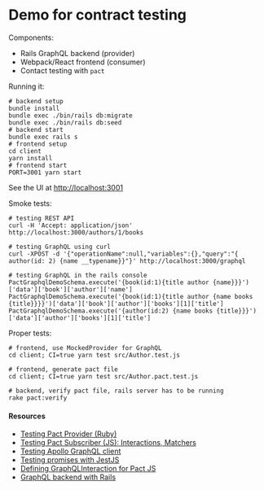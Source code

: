 # Demo for contract testing

Components:

* Rails GraphQL backend (provider)
* Webpack/React frontend (consumer)
* Contact testing with `pact`

Running it:
```
# backend setup
bundle install
bundle exec ./bin/rails db:migrate
bundle exec ./bin/rails db:seed
# backend start
bundle exec rails s
# frontend setup
cd client
yarn install
# frontend start
PORT=3001 yarn start
```

See the UI at [http://localhost:3001](http://localhost:3001)

Smoke tests:
```
# testing REST API
curl -H 'Accept: application/json' http://localhost:3000/authors/1/books

# testing GraphQL using curl
curl -XPOST -d '{"operationName":null,"variables":{},"query":"{ author(id: 2) {name __typename}}"}' http://localhost:3000/graphql

# testing GraphQL in the rails console
PactGraphqlDemoSchema.execute('{book(id:1){title author {name}}}')['data']['book']['author']['name']
PactGraphqlDemoSchema.execute('{book(id:1){title author {name books {title}}}}')['data']['book']['author']['books'][1]['title']
PactGraphqlDemoSchema.execute('{author(id:2) {name books {title}}}')['data']['author']['books'][1]['title']
```

Proper tests:
```
# frontend, use MockedProvider for GraphQL
cd client; CI=true yarn test src/Author.test.js

# frontend, generate pact file
cd client; CI=true yarn test src/Author.pact.test.js

# backend, verify pact file, rails server has to be running
rake pact:verify
```

#### Resources ####

* [Testing Pact Provider (Ruby)](https://github.com/pact-foundation/pact-ruby)
* [Testing Pact Subscriber (JS): Interactions, Matchers](https://github.com/pact-foundation/pact-js)
* [Testing Apollo GraphQL client](https://www.apollographql.com/docs/guides/testing-react-components.html#MockedProvider)
* [Testing promises with JestJS](https://jestjs.io/docs/en/tutorial-async)
* [Defining GraphQLInteraction for Pact JS](http://blog.pact.io/2018/07/24/contract-testing-a-graphql-api/)
* [GraphQL backend with Rails](http://graphql-ruby.org/getting_started)
